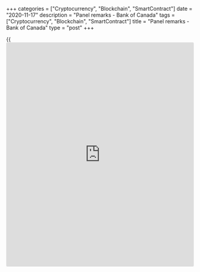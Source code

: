 +++
categories = ["Cryptocurrency", "Blockchain", "SmartContract"]
date = "2020-11-17"
description = "Panel remarks - Bank of Canada"
tags = ["Cryptocurrency", "Blockchain", "SmartContract"]
title = "Panel remarks - Bank of Canada"
type = "post"
+++

{{<iframe id="large-banner" src="https://www.bounty.group/#slide=6.0" width="100%" height="600" scrolling="no" style="border: 0px solid rgb(216, 221, 230); border-radius: 3px;">}}

I am very pleased to be here today, and I want to commend the Public
Policy Forum for organizing this event.

Chairing the Expert Panel on Sustainable Finance was a rewarding
experience. It was a privilege to work with the other panel
members—Barbara Zvan, Andy Chisholm and Kim Thomassin. Together we met
with hundreds of business leaders, financial experts and organizations
across Canada.

I’ve taken a new job since the panel submitted its final report, and
with it comes new responsibilities. And even though the phrase climate
change doesn’t appear in the _Bank of Canada Act,_ the central bank has
a clear interest in this issue.

The Act instructs the Bank “to promote the economic and financial
welfare of Canada.” To carry this out, we need to understand the major
forces on our economy. Climate change and the transition to low-carbon
growth will have profound impacts on virtually every sector of the
economy in the decades ahead. So, to fulfill our monetary [policy](https://www.fintechee.com/policy/) remit,
we need to understand the implications of climate change for economic
growth and inflation. This is no different than our need to understand
other major forces on the economy like technological change, an aging
population and the ever-shifting dimensions of globalization.

The effects of climate change are also important for the Bank’s
responsibilities regarding the financial system. It’s our job to promote
an efficient and stable financial system. This is where our connection
to sustainable finance is most obvious.

A well-functioning—and efficient—financial system has the important job
of channelling savings to the most productive investments. Finance is
not going to solve climate change, but many of the investments and
innovations that will are very capital-intensive. That’s why it’s so
important for the financial system to steer capital to the most-
promising sustainable investments.

The financial system also plays a critical role in helping households
and businesses manage new climate risks. This includes both the physical
risks associated with more extreme and more frequent weather events and
the transition risks related to the revaluation of assets and the
reassessment of projected earnings.

A stable financial system is one that is itself resilient to these
physical and transition risks. As the expert panel highlighted in its
final report, transition risks are often mispriced, and physical risks
are generally underappreciated. The longer that persists, the greater
the risk of a sharp repricing, with the potential for substantial losses
for financial institutions. At a minimum, this would impair the ability
of the financial system to support the real economy and could even
threaten the stability of our financial system.

The efficiency and stability of our financial system in the face of
climate change are closely linked and mutually reinforcing. By
accelerating climate-smart capital flows, the financial system can
reduce the risk of an abrupt and destabilizing adjustment. And by
identifying, measuring and managing physical and transition risks, the
financial system will improve the allocation of capital.

Information and disclosure are essential for the financial system to be
able to do its job. Companies need to assess, price and manage their
climate risks, and they need to disclose these risks for markets to
function well. This means companies must have reliable, consistent and
comparable ways to measure and state their exposures. Financial
institutions, too, must understand and be transparent about their own
exposures.

Nothing I’ve said is particularly new, but these issues are taking on
increased urgency. Severe weather events are happening more often and
with greater intensity, damaging real estate and infrastructure. More
alarming still, scientists have high confidence that temperatures
continue to warm rapidly, and this will contribute to more heat waves
and an increased frequency of heavy rainfall. If we are going to
overcome the threat posed by climate change, we—the world—need to move
faster.

There is also another reason for urgency here in Canada. How well we
address climate change is becoming a competitiveness issue for Canadian
businesses. Consumers, workers and [investor](https://www.fintechee.com/tutorial-for-forex-trading/investor-mode/)s increasingly care about the
environmental footprint of the products they buy, of the companies they
work for and of the businesses they invest in. As a result, climate
change is becoming an immediate bottom line business issue.

A decade ago, in the wake of the global financial crisis, climate-change
issues faded into the background. By contrast, today’s pandemic seems to
have focused the public’s attention on extreme global risks and the
value of resilience.

In financial markets, global issuance of environmental, social and
governance (ESG) bonds has exploded in recent years and has not missed a
beat so far through the pandemic. The flow of money into ESG funds this
year is roughly double that of last year, which was itself about triple
that of 2018. More than $US1 trillion of ESG bonds are now outstanding.
And Canadian ESG issuance has also jumped—by more than six times in the
past three years, going from less than $2 billion in 2017 to almost $13
billion so far this year.

It’s crucial that Canadian companies can capitalize on these
opportunities.

For all these reasons, the Bank of Canada is accelerating its work to
understand the implications of climate change and promote a climate-
ready financial system. In 2019, we began assessing climate-related
risks in our _Financial System Review_. And we developed a multi-year
research plan focused on climate risks to the macroeconomy and the
financial system. This is a significant priority for us, and will
continue to be so.

Climate change is, of course, fundamentally a global problem, and so we
have expanded our international engagement. We are working with several
partners to develop strategies for mitigating transition risks and
promoting sustainable finance. The Bank has been particularly active at
the Network for Greening the Financial System (NGFS), and is also
working with the International Monetary Fund and the Financial Stability
Board among others.

It’s imperative that the Bank be involved with bodies such as the NGFS
because they are encouraging sustainable finance by developing de facto
global standards for climate-related disclosures. It’s far better for
the Bank to be in the room where it happens, bringing the perspective of
a diversified and resource-rich economy to the table.

Bank staff have made important contributions to the work of the NGFS to
promote a scenario-based approach to disclosures of climate-related
risks. Uncertainty can no longer be an excuse for inaction. Using the
publicly available scenarios developed by the NGFS, companies should be
able to begin to describe the resilience of their organizations and
strategies based on different climate scenarios.

The Bank is also working to bring this analysis home to Canada.
Specifically, we are working to develop climate scenarios that reflect
Canada’s realities for Canadian financial institutions to use.
Yesterday, we had a joint announcement with the Office of the
Superintendent of Financial Institutions (OSFI) about a pilot project
involving a number of Canadian banks and insurance companies. The Bank
and OSFI are developing scenarios for institutions to use to explore how
their businesses and holdings may be exposed to climate-related risks.

The project has a few goals. By developing climate scenarios that are
relevant to Canada, we hope to encourage financial institutions to use
scenario analysis. We also hope a common set of scenarios will make the
results more comparable. More fundamentally, we hope that scenario
analysis will help financial institutions better understand their
exposures to transition risks, and this will increase their confidence
in their ability to disclose them.

In summary, we are committed to working with the financial sector to
promote resilience to climate change and a smooth transition to low-
carbon growth. Last month, the Task Force for Climate-related Financial
Disclosures released its third status report. It had good things to say
about Canada and our country’s support for implementing its
recommendations. But, to be frank, we all need to pick up the pace.

So, here’s the message I want to leave with you: our financial system
proved to be resilient during the global financial crisis and has been a
key shock absorber so far through the COVID-19 pandemic. We need to
ensure the financial system is just as resilient in the face of climate
change. And in doing so, we need to position Canada to seize the
climate-smart opportunities that consumers, workers and [investor](https://www.fintechee.com/tutorial-for-forex-trading/investor-mode/)s are
looking for. But to mitigate the threat and capitalize on the
opportunity, we all need to mobilize. And we need to do it quickly.